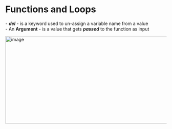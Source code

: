 <h1>Functions and Loops</h1>
<p>
 - <b><i>del</i></b> - is a keyword used to un-assign a variable name from a value <br>
 - An <b>Argument</b> - is a value that gets <i><b>passed</b></i> to the function as input
</p>
<p>
 <img width="703" height="275" alt="image" src="https://github.com/user-attachments/assets/cc09ca99-236c-48fe-803b-1703f3ec2fbb" />

</p>
